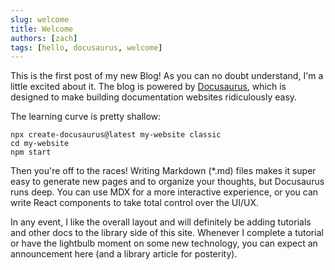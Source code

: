 ```yaml
---
slug: welcome
title: Welcome
authors: [zach]
tags: [hello, docusaurus, welcome]
---
```


This is the first post of my new Blog! As you can no doubt understand, I'm a little excited about it. The
blog is powered by [Docusaurus](https://docusaurus.io), which is designed to make building documentation websites
ridiculously easy.

The learning curve is pretty shallow: 

    npx create-docusaurus@latest my-website classic
    cd my-website
    npm start

Then you're off to the races! Writing Markdown (*.md) files makes it super easy to generate new pages and to
organize your thoughts, but Docusaurus runs deep. You can use MDX for a more interactive experience, or you
can write React components to take total control over the UI/UX. 

In any event, I like the overall layout and will definitely be adding tutorials and other docs to the library
side of this site. Whenever I complete a tutorial or have the lightbulb moment on some new technology, you can
expect an announcement here (and a library article for posterity).